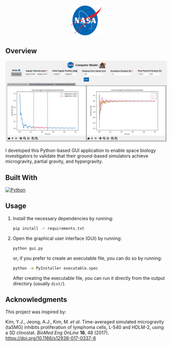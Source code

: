 <!-- PROJECT LOGO -->
<br />
<div align="center">
  <a href="https://public.ksc.nasa.gov/partnerships/capabilities-and-testing/testing-and-labs/microgravity-simulation-support-facility/">
    <img src="images/NASA_logo.svg" alt="Logo" width="100" height="100">
  </a>
</div>

## Overview

<div align="center">
  <img src="images/example.png" alt="example" style="max-width: 100%; height: auto;">
</div>

I developed this Python-based GUI application to enable space biology investigators to validate that their ground-based simulators achieve microgravity, partial gravity, and hypergravity.

## Built With

[![Python][python-logo]](https://www.python.org/)

[python-logo]: https://img.shields.io/badge/Python-3776AB?style=for-the-badge&logo=python&logoColor=white

## Usage

1. Install the necessary dependencies by running:

   ```bash
   pip install -r requirements.txt
   ```

2. Open the graphical user interface (GUI) by running:

   ```bash
   python gui.py
   ```

   or, if you prefer to create an executable file, you can do so by running:

   ```bash
   python -m PyInstaller executable.spec
   ```

   After creating the executable file, you can run it directly from the output directory (usually `dist/`).

## Acknowledgments

This project was inspired by:

Kim, Y.J., Jeong, A.J., Kim, M. _et al_. Time-averaged simulated microgravity (taSMG) inhibits proliferation of lymphoma cells, L-540 and HDLM-2, using a 3D clinostat. _BioMed Eng OnLine_ **16**, 48 (2017). https://doi.org/10.1186/s12938-017-0337-8

